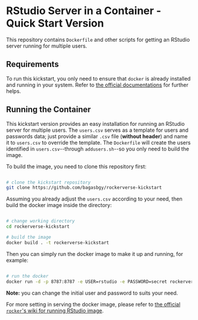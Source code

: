 # RStudio Server in a Container - Quick Start Version

This repository contains `Dockerfile` and other scripts for getting an RStudio server running for multiple users.

## Requirements

To run this kickstart, you only need to ensure that `docker` is already installed and running in your system. Refer to [the official documentations](https://docs.docker.com/install/) for further helps.

## Running the Container

This kickstart version provides an easy installation for running an RStudio server for multiple users. The `users.csv` serves as a template for users and passwords data; just provide a similar `.csv` file (**without header**) and name it to `users.csv` to override the template. The `Dockerfile` will create the users identified in `users.csv`--through `addusers.sh`--so you only need to build the image.

To build the image, you need to clone this repository first:

```bash

# clone the kickstart repository
git clone https://github.com/bagasbgy/rockerverse-kickstart

```

Assuming you already adjust the `users.csv` according to your need, then build the docker image inside the directory:

```bash

# change working directory
cd rockerverse-kickstart

# build the image
docker build . -t rockerverse-kickstart

```

Then you can simply run the docker image to make it up and running, for example:

```bash

# run the docker
docker run -d -p 8787:8787 -e USER=rstudio -e PASSWORD=secret rockerverse-kickstart

```

**Note:** you can change the initial user and password to suits your need.

For more setting in serving the docker image, please refer to [the official `rocker`'s wiki for running RStudio image](https://github.com/rocker-org/rocker/wiki/Using-the-RStudio-image).
